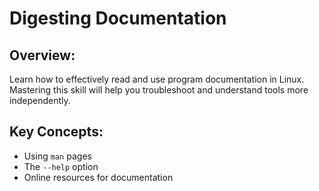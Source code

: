 # Digesting Documentation

## Overview:
Learn how to effectively read and use program documentation in Linux. Mastering this skill will help you troubleshoot and understand tools more independently.

## Key Concepts:
- Using `man` pages
- The `--help` option
- Online resources for documentation

